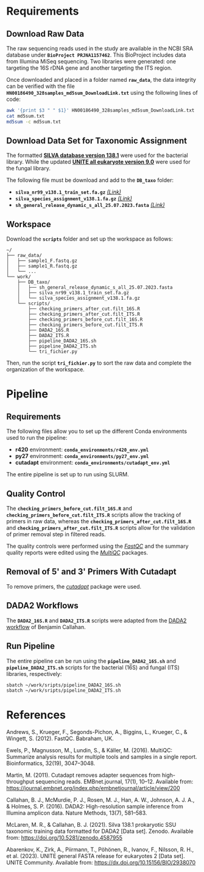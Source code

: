# Requirements
## Download Raw Data
The raw sequencing reads used in the study are available in the NCBI SRA database under **`BioProject PRJNA1157462`**. This BioProject includes data from Illumina MiSeq sequencing. Two libraries were generated: one targeting the 16S rDNA gene and another targeting the ITS region.

Once downloaded and placed in a folder named **`raw_data`**, the data integrity can be verified with the file **`HN00186490_328samples_md5sum_DownloadLink.txt`** using the following lines of code:
```bash
awk '{print $3 " " $1}' HN00186490_328samples_md5sum_DownloadLink.txt | grep -v File > md5sum.txt
cat md5sum.txt
md5sum -c md5sum.txt
```
## Download Data Set for Taxonomic Assignment
The formatted **[SILVA database version 138.1](https://zenodo.org/records/4587955 "Silva 138.1 prokaryotic SSU taxonomic training data formatted for DADA2")** were used for the bacterial library. While the updated **[UNITE all eukaryote version 9.0](https://doi.plutof.ut.ee/doi/10.15156/BIO/2938070 "UNITE general FASTA release for eukaryotes 2")** were used for the fungal library.

The following file must be download and add to the **`DB_taxo`** folder:
- **`silva_nr99_v138.1_train_set.fa.gz`** *[(Link)](https://zenodo.org/records/4587955 "Silva 138.1 prokaryotic SSU taxonomic training data formatted for DADA2")*
- **`silva_species_assignment_v138.1.fa.gz`** *[(Link)](https://zenodo.org/records/4587955 "Silva 138.1 prokaryotic SSU taxonomic training data formatted for DADA2")*
- **`sh_general_release_dynamic_s_all_25.07.2023.fasta`** *[(Link)](https://doi.plutof.ut.ee/doi/10.15156/BIO/2938070 "UNITE general FASTA release for eukaryotes 2")*

## Workspace
Download the **`scripts`** folder and set up the workspace as follows:
```plaintext
~/
├── raw_data/
│   ├── sample1_F.fastq.gz
│   ├── sample1_R.fastq.gz
│   └── ...
└── work/
    ├── DB_taxo/
    │   ├── sh_general_release_dynamic_s_all_25.07.2023.fasta
    │   ├── silva_nr99_v138.1_train_set.fa.gz
    │   └── silva_species_assignment_v138.1.fa.gz
    └── scripts/
        ├── checking_primers_after_cut.filt_16S.R
        ├── checking_primers_after_cut.filt_ITS.R
        ├── checking_primers_before_cut.filt_16S.R
        ├── checking_primers_before_cut.filt_ITS.R
        ├── DADA2_16S.R
        ├── DADA2_ITS.R
        ├── pipeline_DADA2_16S.sh
        ├── pipeline_DADA2_ITS.sh
        └── tri_fichier.py 
```
Then, run the script **`tri_fichier.py`** to sort the raw data and complete the organization of the workspace.

# Pipeline
## Requirements
The following files allow you to set up the different Conda environments used to run the pipeline:
- **r420** environment: **`conda_environments/r420_env.yml`**
- **py27** environment: **`conda_environments/py27_env.yml`**
- **cutadapt** environment: **`conda_environments/cutadapt_env.yml`**

The entire pipeline is set up to run using SLURM.

## Quality Control
The **`checking_primers_before_cut.filt_16S.R`** and **`checking_primers_before_cut.filt_ITS.R`** scripts allow the tracking of primers in raw data, whereas the **`checking_primers_after_cut.filt_16S.R`** and **`checking_primers_after_cut.filt_ITS.R`** scripts allow for the validation of primer removal step in filtered reads.

The quality controls were performed using the *[FastQC](https://www.bioinformatics.babraham.ac.uk/projects/fastqc/ "A quality control tool for high throughput sequence data")* and the summary quality reports were edited using the *[MultiQC](https://seqera.io/multiqc/ "MultiQC: summarize analysis results for multiple tools and samples in a single report")* packages.

## Removal of 5' and 3' Primers With Cutadapt
To remove primers, the *[cutadapt](https://cutadapt.readthedocs.io/en/stable/index.html "Cutadapt removes adapter sequences from high-throughput sequencing reads")* package were used.

## DADA2 Workflows
The **`DADA2_16S.R`** and **`DADA2_ITS.R`** scripts were adapted from the [DADA2 workflow](https://benjjneb.github.io/dada2/index.html "DADA2: Fast and accurate sample inference from amplicon data with single-nucleotide resolution") of Benjamin Callahan.

## Run Pipeline
The entire pipeline can be run using the **`pipeline_DADA2_16S.sh`** and **`pipeline_DADA2_ITS.sh`** scripts for the bacterial (16S) and fungal (ITS) libraries, respectively:
```bash
sbatch ~/work/sripts/pipeline_DADA2_16S.sh
sbatch ~/work/sripts/pipeline_DADA2_ITS.sh
```
# References
Andrews, S., Krueger, F., Segonds-Pichon, A., Biggins, L., Krueger, C., & Wingett, S. (2012). FastQC. Babraham, UK.

Ewels, P., Magnusson, M., Lundin, S., & Käller, M. (2016). MultiQC: Summarize analysis results for multiple tools and samples in a single report. Bioinformatics, 32(19), 3047–3048.

Martin, M. (2011). Cutadapt removes adapter sequences from high-throughput sequencing reads. EMBnet.journal, 17(1), 10–12. Available from: https://journal.embnet.org/index.php/embnetjournal/article/view/200

Callahan, B. J., McMurdie, P. J., Rosen, M. J., Han, A. W., Johnson, A. J. A., & Holmes, S. P. (2016). DADA2: High-resolution sample inference from Illumina amplicon data. Nature Methods, 13(7), 581–583.

McLaren, M. R., & Callahan, B. J. (2021). Silva 138.1 prokaryotic SSU taxonomic training data formatted for DADA2 [Data set]. Zenodo. Available from: https://doi.org/10.5281/zenodo.4587955

Abarenkov, K., Zirk, A., Piirmann, T., Pöhönen, R., Ivanov, F., Nilsson, R. H., et al. (2023). UNITE general FASTA release for eukaryotes 2 [Data set]. UNITE Community. Available from: https://dx.doi.org/10.15156/BIO/2938070
